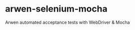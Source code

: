 arwen-selenium-mocha
====================

Arwen automated acceptance tests with WebDriver &amp; Mocha
